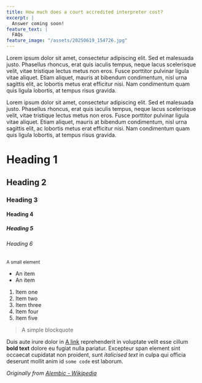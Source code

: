 ```yaml
---
title: How much does a court accredited interpreter cost?
excerpt: |
  Answer coming soon!
feature_text: |
  FAQs
feature_image: "/assets/20250619_154726.jpg"
---
```


Lorem ipsum dolor sit amet, consectetur adipiscing elit. Sed et malesuada justo. Phasellus rhoncus, erat quis iaculis tempus, neque lacus scelerisque velit, vitae tristique lectus metus non eros. Fusce porttitor pulvinar ligula vitae aliquet. Etiam aliquet, mauris at bibendum condimentum, nisl urna sagittis elit, ac lobortis metus erat efficitur nisi. Nam condimentum quam quis ligula lobortis, at tempus risus gravida.

<!-- more -->

Lorem ipsum dolor sit amet, consectetur adipiscing elit. Sed et malesuada justo. Phasellus rhoncus, erat quis iaculis tempus, neque lacus scelerisque velit, vitae tristique lectus metus non eros. Fusce porttitor pulvinar ligula vitae aliquet. Etiam aliquet, mauris at bibendum condimentum, nisl urna sagittis elit, ac lobortis metus erat efficitur nisi. Nam condimentum quam quis ligula lobortis, at tempus risus gravida.

# Heading 1

## Heading 2

### Heading 3

#### Heading 4

##### Heading 5

###### Heading 6

<small>A small element</small>

* An item
* An item

1. Item one
2. Item two
3. Item three
4. Item four
5. Item five

> A simple blockquote

Duis aute irure dolor in [A link](https://www.linkedin.com/in/z-bahrani-peacock/ "A link") reprehenderit in voluptate velit esse cillum **bold text** dolore eu fugiat nulla pariatur. Excepteur span element sint occaecat cupidatat non proident, sunt _italicised text_ in culpa qui officia deserunt mollit anim id `some code` est laborum.

_Originally from [Alembic - Wikipedia](https://en.wikipedia.org/wiki/Alembic)_
